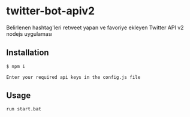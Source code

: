 # twitter-bot-apiv2
Belirlenen hashtag'leri retweet yapan ve favoriye ekleyen Twitter API v2 nodejs uygulaması

## Installation

```bash
$ npm i
```
```
Enter your required api keys in the config.js file
```

## Usage

```bash
run start.bat
```
